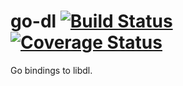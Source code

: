 go-dl [![Build Status](https://travis-ci.org/achille-roussel/go-dl.svg)](https://travis-ci.org/achille-roussel/go-dl) [![Coverage Status](https://coveralls.io/repos/achille-roussel/go-dl/badge.svg?branch=master&service=github)](https://coveralls.io/github/achille-roussel/go-dl?branch=master)
=====

Go bindings to libdl.
